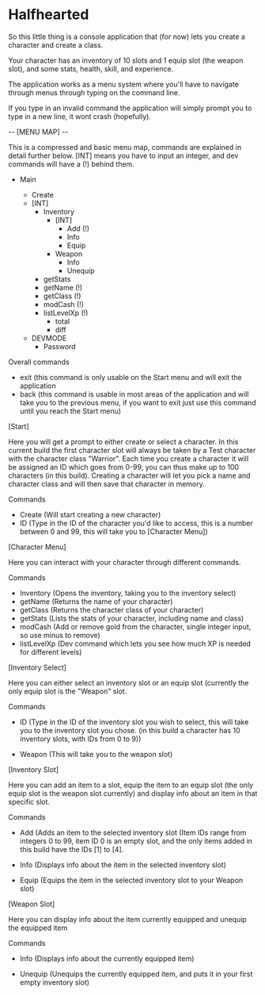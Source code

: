 # Halfhearted
So this little thing is a console application that (for now) lets you create a character and create a class.

Your character has an inventory of 10 slots and 1 equip slot (the weapon slot), and some stats, health, skill, and experience.

The application works as a menu system where you'll have to navigate through menus through typing on the command line.

If you type in an invalid command the application will simply prompt you to type in a new line, it wont crash (hopefully).

-- [MENU MAP] --

This is a compressed and basic menu map, commands are explained in detail further below. [INT] means you have to input an integer, and dev commands will have a (!) behind them.

- Main

  - Create
  - [INT]
    - Inventory
      - [INT]
        - Add (!)
        - Info
        - Equip
      - Weapon
        - Info
        - Unequip
    - getStats
    - getName (!)
    - getClass (!)
    - modCash (!)
    - listLevelXp (!)
      - total
      - diff
  - DEVMODE
    - Password


Overall commands

 - exit (this command is only usable on the Start menu and will exit the application
 - back (this command is usable in most areas of the application and will take you to the previous menu, if you want to exit just use this command until you reach the Start menu)

[Start]

Here you will get a prompt to either create or select a character. In this current build the first character slot will always be taken by a Test character with the character class "Warrior". Each time you create a character it will be assigned an ID which goes from 0-99, you can thus make up to 100 characters (in this build). Creating a character will let you pick a name and character class and will then save that character in memory. 

Commands
 - Create (Will start creating a new character)
 - ID (Type in the ID of the character you'd like to access, this is a number between 0 and 99, this will take you to [Character Menu])
 
 
 [Character Menu]
 
 Here you can interact with your character through different commands.
 
 Commands
 
  - Inventory (Opens the inventory, taking you to the inventory select)
  - getName (Returns the name of your character)
  - getClass (Returns the character class of your character)
  - getStats (Lists the stats of your character, including name and class)
  - modCash (Add or remove gold from the character, single integer input, so use minus to remove)
  - listLevelXp (Dev command which lets you see how much XP is needed for different levels)
  
  
 [Inventory Select]
 
 Here you can either select an inventory slot or an equip slot (currently the only equip slot is the "Weapon" slot.
 
 Commands
 
  - ID (Type in the ID of the inventory slot you wish to select, this will take you to the inventory slot you chose. (in this build a character has 10 inventory slots, with IDs from 0 to 9))
  
  - Weapon (This will take you to the weapon slot)
  
 [Inventory Slot]
 
 Here you can add an item to a slot, equip the item to an equip slot (the only equip slot is the weapon slot currently) and display info about an item in that specific slot.
 
 Commands
 
  - Add (Adds an item to the selected inventory slot (Item IDs range from integers 0 to 99, item ID 0 is an empty slot, and the only items added in this build have the IDs [1] to [4].
  
  - Info (Displays info about the item in the selected inventory slot)
  
  - Equip (Equips the item in the selected inventory slot to your Weapon slot)
  
 [Weapon Slot]
 
 Here you can display info about the item currently equipped and unequip the equipped item
 
 Commands
 
  - Info (Displays info about the currently equipped item)
  
  - Unequip (Unequips the currently equipped item, and puts it in your first empty inventory slot)
